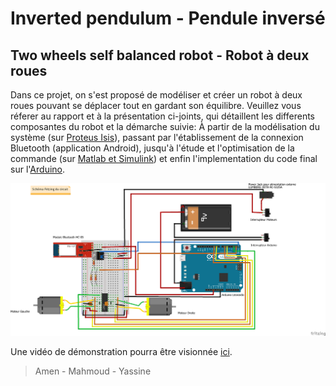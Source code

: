 # Inverted pendulum - Pendule inversé
## Two wheels self balanced robot - Robot à deux roues
 

 Dans ce projet, on s'est proposé de modéliser et créer un robot à deux roues pouvant se déplacer tout en gardant son équilibre. Veuillez vous réferer au rapport et à la présentation ci-joints, qui détaillent les differents composantes du robot et la démarche suivie: À partir de la modélisation du système (sur [Proteus Isis]([Proteus_Isis]Modelisation)), passant par l'établissement de la connexion Bluetooth (application Android), jusqu'à l'étude et l'optimisation de la commande (sur [Matlab et Simulink]([Matlab]Commande)) et enfin l'implementation du code final sur l'[Arduino](Code_Arduino).
 
 ![](Images/Schema%20Fritzing.png)
 
 Une vidéo de démonstration pourra être visionnée [ici](https://www.youtube.com/watch?v=038TA-xdlIo).
      
 > Amen - Mahmoud - Yassine
